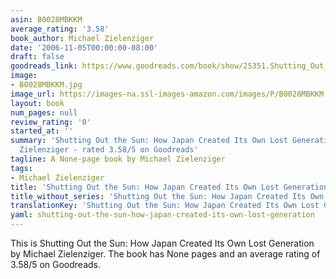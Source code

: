 ```yaml
---
asin: B0028MBKKM
average_rating: '3.58'
book_author: Michael Zielenziger
date: '2006-11-05T00:00:00-08:00'
draft: false
goodreads_link: https://www.goodreads.com/book/show/25351.Shutting_Out_the_Sun
image:
- B0028MBKKM.jpg
image_url: https://images-na.ssl-images-amazon.com/images/P/B0028MBKKM.01._SCLZZZZZZZ.jpg
layout: book
num_pages: null
review_rating: '0'
started_at: ''
summary: 'Shutting Out the Sun: How Japan Created Its Own Lost Generation by Michael
  Zielenziger - rated 3.58/5 on Goodreads'
tagline: A None-page book by Michael Zielenziger
tags:
- Michael Zielenziger
title: 'Shutting Out the Sun: How Japan Created Its Own Lost Generation'
title_without_series: 'Shutting Out the Sun: How Japan Created Its Own Lost Generation'
translationKey: 'Shutting Out the Sun: How Japan Created Its Own Lost Generation'
yaml: shutting-out-the-sun-how-japan-created-its-own-lost-generation
---
```


This is Shutting Out the Sun: How Japan Created Its Own Lost Generation by Michael Zielenziger. The book has None pages and an average rating of 3.58/5 on Goodreads.